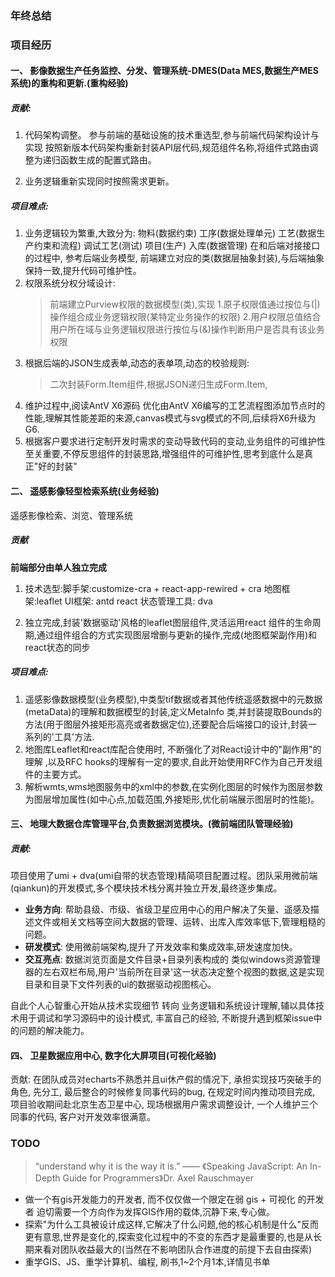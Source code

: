 
### 年终总结

### 项目经历

#### 一、 影像数据生产任务监控、分发、管理系统-DMES(Data MES,数据生产MES系统)的**重构**和**更新**.(重构经验)
   
   ##### 贡献:

   1. 代码架构调整。
   参与前端的基础设施的技术重选型,参与前端代码架构设计与实现
   按照新版本代码架构重新封装API层代码,规范组件名称,将组件式路由调整为递归函数生成的配置式路由。

   2. 业务逻辑重新实现同时按照需求更新。

   ##### 项目难点:
   1. 业务逻辑较为繁重,大致分为:
      物料(数据约束) 工序(数据处理单元) 工艺(数据生产约束和流程) 调试工艺(测试) 项目(生产) 入库(数据管理)
      在和后端对接接口的过程中, 参考后端业务模型, 前端建立对应的类(数据层抽象封装),与后端抽象保持一致,提升代码可维护性。
   2. 权限系统分权分域设计:
      > 前端建立Purview权限的数据模型(类),实现
      1.原子权限值通过按位与(|)操作组合成业务逻辑权限(某特定业务操作的权限)
      2.用户权限总值结合用户所在域与业务逻辑权限进行按位与(&)操作判断用户是否具有该业务权限
   3. 根据后端的JSON生成表单,动态的表单项,动态的校验规则:
      > 二次封装Form.Item组件,根据JSON递归生成Form.Item,
   4. 维护过程中,阅读AntV X6源码 优化由AntV X6编写的工艺流程图添加节点时的性能,理解其性能差距的来源,canvas模式与svg模式的不同,后续将X6升级为G6.
   5. 根据客户要求进行定制开发时需求的变动导致代码的变动,业务组件的可维护性至关重要,不停反思组件的封装思路,增强组件的可维护性,思考到底什么是真正"好的封装"

#### 二、 遥感影像轻型检索系统(业务经验)

   遥感影像检索、浏览、管理系统

   ##### 贡献
   **前端部分由单人独立完成**
   1. 技术选型:脚手架:customize-cra + react-app-rewired + cra 
            地图框架:leaflet
            UI框架: antd react
            状态管理工具: dva

   2. 独立完成,封装'数据驱动'风格的leaflet图层组件,灵活运用react 组件的生命周期,通过组件组合的方式实现图层增删与更新的操作,完成(地图框架副作用)和react状态的同步
   ##### 项目难点:
   1. 遥感影像数据模型(业务模型),中类型tif数据或者其他传统遥感数据中的元数据(metaData)的理解和数据模型的封装,定义MetaInfo 类,并封装提取Bounds的方法(用于图层外接矩形高亮或者数据定位),还要配合后端接口的设计,封装一系列的'工具'方法.
   2. 地图库Leaflet和react库配合使用时, 不断强化了对React设计中的"副作用"的理解 ,以及RFC hooks的理解有一定的要求,自此开始使用RFC作为自己开发组件的主要方式。
   3. 解析wmts,wms地图服务中的xml中的参数,在实例化图层的时候作为图层参数为图层增加属性(如中心点,加载范围,外接矩形,优化前端展示图层时的性能)。

#### 三、 地理大数据仓库管理平台,负责数据浏览模块。(微前端团队管理经验)
   ##### 贡献: 
   项目使用了umi + dva(umi自带的状态管理)精简项目配置过程。团队采用微前端(qiankun)的开发模式,多个模块技术栈分离并独立开发,最终逐步集成。
   * **业务方向**: 帮助县级、市级、省级卫星应用中心的用户解决了矢量、遥感及描述文件或相关文档等空间大数据的管理、运转、出库入库效率低下,管理粗糙的问题。
   * **研发模式**: 使用微前端架构,提升了开发效率和集成效率,研发速度加快。
   * **交互亮点**: 数据浏览页面是文件目录+目录列表构成的 类似windows资源管理器的左右双栏布局,用户'当前所在目录'这一状态决定整个视图的数据,这是实现目录和目录下文件列表的ui的数据驱动视图核心。

   自此个人心智重心开始从技术实现细节 转向 业务逻辑和系统设计理解,辅以具体技术用于调试和学习源码中的设计模式, 丰富自己的经验, 不断提升遇到框架issue中的问题的解决能力。

#### 四、 卫星数据应用中心, 数字化大屏项目(可视化经验)
   贡献: 在团队成员对echarts不熟悉并且ui休产假的情况下, 承担实现技巧突破手的角色, 先分工, 最后整合的时候修复同事代码的bug, 在规定时间内推动项目完成, 项目验收期间赴北京生态卫星中心, 现场根据用户需求调整设计, 一个人维护三个同事的代码, 客户对开发效率很满意。
   
### TODO
> “understand why it is the way it is.” —— 《Speaking JavaScript: An In-Depth Guide for Programmers》Dr. Axel Rauschmayer
* 做一个有gis开发能力的开发者, 而不仅仅做一个限定在弱 gis + 可视化 的开发者 迫切需要一个方向作为发挥GIS作用的载体,沉静下来,专心做。
* 探索"为什么工具被设计成这样,它解决了什么问题,他的核心机制是什么"反而更有意思,世界是变化的,探索变化过程中的不变的东西才是最重要的,也是从长期来看对团队收益最大的(当然在不影响团队合作进度的前提下去自由探索)
* 重学GIS、JS、重学计算机、编程, 刷书,1~2个月1本,详情见书单